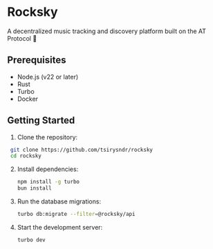 # Rocksky

A decentralized music tracking and discovery platform built on the AT Protocol 🎵

## Prerequisites

- Node.js (v22 or later)
- Rust
- Turbo
- Docker

## Getting Started

1. Clone the repository:
  ```bash
   git clone https://github.com/tsirysndr/rocksky
   cd rocksky
  ```
2. Install dependencies:
   ```bash
   npm install -g turbo
   bun install
   ```
3. Run the database migrations:
   ```bash
   turbo db:migrate --filter=@rocksky/api
   ```
4. Start the development server:
   ```bash
   turbo dev
   ```